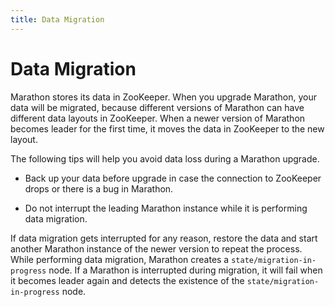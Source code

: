 ```yaml
---
title: Data Migration
---
```


# Data Migration

Marathon stores its data in ZooKeeper. When you upgrade Marathon, your data will be migrated, because different versions of Marathon can have different data layouts in ZooKeeper. When a newer version of Marathon becomes leader for the first time, it moves the data in ZooKeeper to the new layout.

The following tips will help you avoid data loss during a Marathon upgrade.

- Back up your data before upgrade in case the connection to ZooKeeper drops or there is a bug in Marathon.

- Do not interrupt the leading Marathon instance while it is performing data migration.

If data migration gets interrupted for any reason, restore the data and start another Marathon instance of the newer version to repeat the process. While performing data migration, Marathon creates a `state/migration-in-progress` node. If a Marathon is interrupted during migration, it will fail when it becomes leader again and detects the existence of the `state/migration-in-progress` node.
